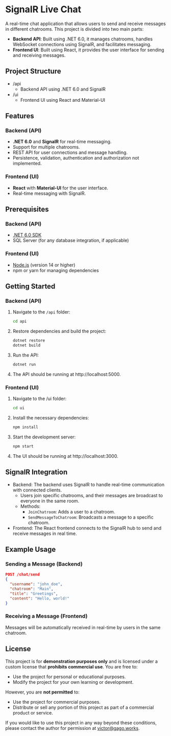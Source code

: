 # SignalR Live Chat

A real-time chat application that allows users to send and receive messages in different chatrooms. This project is divided into two main parts:

- **Backend API**: Built using .NET 6.0, it manages chatrooms, handles WebSocket connections using SignalR, and facilitates messaging.
- **Frontend UI**: Built using React, it provides the user interface for sending and receiving messages.

## Project Structure

- /api
  - Backend API using .NET 6.0 and SignalR
- /ui
  -  Frontend UI using React and Material-UI


## Features

### Backend (API)
- **.NET 6.0** and **SignalR** for real-time messaging.
- Support for multiple chatrooms.
- REST API for user connections and message handling.
- Persistence, validation, authentication and authorization not implemented.

### Frontend (UI)
- **React** with **Material-UI** for the user interface.
- Real-time messaging with SignalR.

## Prerequisites

### Backend (API)
- [.NET 6.0 SDK](https://dotnet.microsoft.com/download/dotnet/6.0)
- SQL Server (for any database integration, if applicable)

### Frontend (UI)
- [Node.js](https://nodejs.org/en/) (version 14 or higher)
- npm or yarn for managing dependencies

## Getting Started

### Backend (API)

1. Navigate to the `/api` folder:
   ```bash
   cd api
   ```
2. Restore dependencies and build the project:
   ```bash
   dotnet restore
   dotnet build
   ```
3. Run the API:
   ```bash
   dotnet run
   ```
4. The API should be running at http://localhost:5000.

### Frontend (UI)
1. Navigate to the /ui folder:
   ```bash
   cd ui
   ```
2. Install the necessary dependencies:
   ```bash
   npm install
   ```
3. Start the development server:
   ```bash
   npm start
   ```
4. The UI should be running at http://localhost:3000.

## SignalR Integration
* Backend: The backend uses SignalR to handle real-time communication with connected clients.
  * Users join specific chatrooms, and their messages are broadcast to everyone in the same room.
  * Methods:
    * `JoinChatroom`: Adds a user to a chatroom.
    * `SendMessageToChatroom`: Broadcasts a message to a specific chatroom.
* Frontend: The React frontend connects to the SignalR hub to send and receive messages in real time.

## Example Usage

### Sending a Message (Backend)
```json
POST /chat/send
{
  "username": "john_doe",
  "chatroom": "Main",
  "title": "Greetings",
  "content": "Hello, world!"
}
```

### Receiving a Message (Frontend)
Messages will be automatically received in real-time by users in the same chatroom.

## License

This project is for **demonstration purposes only** and is licensed under a custom license that **prohibits commercial use**. You are free to:
- Use the project for personal or educational purposes.
- Modify the project for your own learning or development.

However, you are **not permitted** to:
- Use the project for commercial purposes.
- Distribute or sell any portion of this project as part of a commercial product or service.

If you would like to use this project in any way beyond these conditions, please contact the author for permission at [victor@gago.works](mailto:victor@gago.works).
